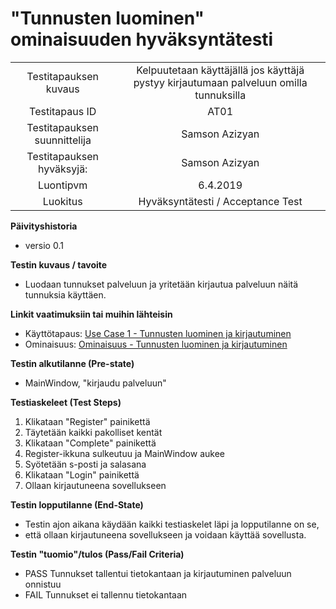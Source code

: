 # "Tunnusten luominen" ominaisuuden hyväksyntätesti


| | |
|:-:|:-:|
| Testitapauksen kuvaus | Kelpuutetaan käyttäjällä jos käyttäjä pystyy kirjautumaan palveluun omilla tunnuksilla |
| Testitapaus ID | AT01 |
| Testitapauksen suunnittelija | Samson Azizyan | 
| Testitapauksen hyväksyjä: | Samson Azizyan |
| Luontipvm | 6.4.2019 |
| Luokitus | Hyväksyntätesti / Acceptance Test |

**Päivityshistoria**

* versio 0.1 

**Testin kuvaus / tavoite**

* Luodaan tunnukset palveluun ja yritetään kirjautua palveluun näitä tunnuksia käyttäen.

**Linkit vaatimuksiin tai muihin lähteisin**

* Käyttötapaus: [Use Case 1 - Tunnusten luominen ja kirjautuminen](../README.md#tunnusten-luominen-ja-kirjautuminen) 
* Ominaisuus: [Ominaisuus - Tunnusten luominen ja kirjautuminen](f1_login.md)

**Testin alkutilanne (Pre-state)** 

* MainWindow, "kirjaudu palveluun"

**Testiaskeleet (Test Steps)**

1. Klikataan "Register" painikettä
2. Täytetään kaikki pakolliset kentät
3. Klikataan "Complete" painikettä
4. Register-ikkuna sulkeutuu ja MainWindow aukee
5. Syötetään s-posti ja salasana
6. Klikataan "Login" painikettä
7. Ollaan kirjautuneena sovellukseen

**Testin lopputilanne (End-State)**


* Testin ajon aikana käydään kaikki testiaskelet läpi ja lopputilanne on se,
* että ollaan kirjautuneena sovellukseen ja voidaan käyttää sovellusta.


**Testin "tuomio"/tulos (Pass/Fail Criteria)**


* PASS Tunnukset tallentui tietokantaan ja kirjautuminen palveluun onnistuu
* FAIL Tunnukset ei tallennu tietokantaan
